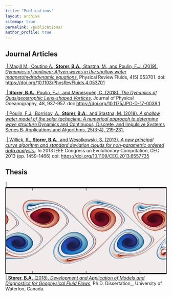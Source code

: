 ```yaml
---
title: "Publications"
layout: archive
sitemap: true
permalink: /publications/
author_profile: true
---
```


## Journal Articles


<a href=""><img src="" width="600px" alt=""> | Magill M., Coutino A., **Storer, B.A.**, Stastna, M., and Poulin, F.J. (2019). [*Dynamics of nonlinear Alfvén waves in the shallow water magnetohydrodynamic equations.*](https://doi.org/10.1103/PhysRevFluids.4.053701) Physical Review Fluids, 4(5) 053701. doi: https://doi.org/10.1103/PhysRevFluids.4.053701

<a href="/assets/images/LensVortex"><img src="/assets/images/LensVortex" width="600px" alt=""> | **Storer, B.A.**, Poulin, F.J., and Ménesguen, C. (2018). [*The Dynamics of Quasigeostrophic Lens-shaped Vortices*](https://doi.org/10.1175/JPO-D-17-0039.1). Journal of Physical Oceanography, 48, 937-957. doi: https://doi.org/10.1175/JPO-D-17-0039.1

<a href=""><img src="" width="600px" alt=""> | 
Poulin, F.J., Borrisov, A., **Storer, B.A.**, and Stastna, M. (2018). 
*A shallow water model of the solar tachocline: A numerical approach to determine wave structure*
Dynamics and Continuous, Discrete, and Impulsive Systems Series B: Applications and Algorithms, 25(3-4), 219-231.

<a href=""><img src="" width="600px" alt=""> | 
Willick, K., **Storer, B.A.**, and Wesolkowski, S. (2013). 
[*A new principal curve algorithm and standard deviation clouds for non-parametric ordered data analysis.*](https://doi.org/10.1109/CEC.2013.6557735). 
In 2013 IEEE Congress on Evolutionary Computation, CEC 2013 (pp. 1459-1466)
doi: https://doi.org/10.1109/CEC.2013.6557735

## Thesis

| <a href="/assets/images/QGJetDestabilize.png"><img src="/assets/images/QGJetDestabilize.png" width="600px" alt=""> | 
**Storer, B.A.** (2018). 
[*Development and Application of Models and Diagnostics for Geophysical Fluid Flows*](https://uwspace.uwaterloo.ca/handle/10012/14320),
Ph.D. Dissertation_, University of Waterloo, Canada. 




